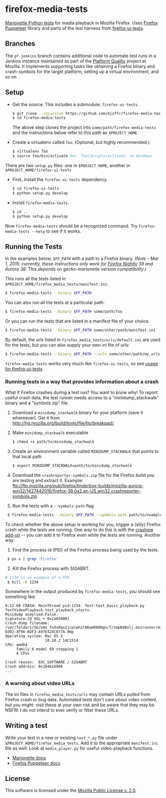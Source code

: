 firefox-media-tests
===================

[Marionette Python tests][marionette-python-tests] for media playback in Mozilla Firefox. Uses [Firefox Puppeteer][ff-puppeteer-docs] library and parts of the test harness from [firefox-ui-tests][firefox_ui_tests].

Branches
--------
The `pf-jenkins` branch contains additional code to automate test runs in a Jenkins instance maintained as part of the [Platform Quality](https://wiki.mozilla.org/Auto-tools/Projects/Platform_Quality) project at Mozilla. It implements supporting tasks like obtaining a Firefox binary and crash-symbols for the target platform, setting up a virtual environment, and so on.

Setup
-----

* Get the source. This includes a submodule: `firefox-ui-tests`.

   ```sh
   $ git clone --recursive https://github.com/mjzffr/firefox-media-tests.git
   $ cd firefox-media-tests
   ```

   The above step clones the project into `some/path/firefox-media-tests` and the instructions below refer to this path as `$PROJECT_HOME`.

* Create a virtualenv called `foo`. (Optional, but highly recommended.)

   ```sh
   $ virtualenv foo
   $ source foo/bin/activate #or `foo\Scripts\activate` on Windows
   ```

There are two `setup.py` files: one in `$PROJECT_HOME`, another 
in `$PROJECT_HOME/firefox-ui-tests`

* First, install the `firefox-ui-tests` dependency. 

   ```sh
   $ cd firefox-ui-tests
   $ python setup.py develop
   ```

* Install `firefox-media-tests`. 

   ```sh
   $ cd ..
   $ python setup.py develop
   ```

Now `firefox-media-tests` should be a recognized command. Try `firefox-media-tests --help` to see if it works.


Running the Tests
-----------------
In the examples below, `$FF_PATH` with a path to a Firefox binary. _(Note - Mar 1, 2015: currently, these instructions only work for [Firefox Nightly][ff-nightly] 39 and Aurora 38. This depends on gecko-marionette version compatibility.)_

This runs all the tests listed in `$PROJECT_HOME/firefox_media_tests/manifest.ini`:

   ```sh
   $ firefox-media-tests --binary $FF_PATH
   ```

You can also run all the tests at a particular path:

   ```sh
   $ firefox-media-tests --binary $FF_PATH some/path/foo
   ```

Or you can run the tests that are listed in a manifest file of your choice.

   ```sh
   $ firefox-media-tests --binary $FF_PATH some/other/path/manifest.ini
   ```

By default, the urls listed in `firefox_media_tests/urls/default.ini` are used for the tests, but you can also supply your own ini file of urls:
   
   ```sh
   $ firefox-media-tests --binary $FF_PATH --urls some/other/path/my_urls.ini
   ```

`firefox-media-tests` works very much like `firefox-ui-tests`, so see [usage for firefox-ui-tests](https://github.com/mjzffr/firefox-ui-tests#usage)

### Running tests in a way that provides information about a crash

What if Firefox crashes during a test run? You want to know why! To report useful crash data, the test runner needs access to a "minidump_stackwalk" binary and a "symbols.zip" file.

1. Download a `minidump_stackwalk` binary for your platform (save it whereever). Get it from http://hg.mozilla.org/build/tools/file/tip/breakpad/.
2. Make `minidump_stackwalk` executable

   ```sh
   $ chmod +x path/to/minidump_stackwalk
   ```

3. Create an environment variable called `MINIDUMP_STACKWALK` that points to that local path

   ```sh
   $ export MINIDUMP_STACKWALK=path/to/minidump_stackwalk
   ```

4. Download the `crashreporter-symbols.zip` file for the Firefox build you are testing and extract it. Example: ftp://ftp.mozilla.org/pub/firefox/tinderbox-builds/mozilla-aurora-win32/1427442016/firefox-38.0a2.en-US.win32.crashreporter-symbols.zip

5. Run the tests with a `--symbols-path` flag

  ```sh
   $ firefox-media-tests --binary $FF_PATH --symbols-path path/to/example/firefox-38.0a2.en-US.win32.crashreporter-symbols
  ```

To check whether the above setup is working for you, trigger a (silly) Firefox crash while the tests are running. One way to do this is with the [crashme add-on](https://github.com/luser/crashme) -- you can add it to Firefox even while the tests are running. Another way:

1. Find the process id (PID) of the Firefox process being used by the tests.

  ```sh
   $ ps x | grep 'Firefox' 
  ```

2. Kill the Firefox process with SIGABRT.
  ```sh
  # 1234 is an example of a PID 
   $ kill -6 1234  
  ```

Somewhere in the output produced by `firefox-media-tests`, you should see something like:

```
0:12.68 CRASH: MainThread pid:1234. Test:test_basic_playback.py TestVideoPlayback.test_playback_starts. 
Minidump anaylsed:False. 
Signature:[@ XUL + 0x2a65900]
Crash dump filename: 
/var/folders/5k/xmn_fndx0qs2jcpcwhzl86wm0000gn/T/tmpB4Bolj.mozrunner/minidumps/DA3BB025-8302-4F96-8DF3-A97E424C877A.dmp
Operating system: Mac OS X
                  10.10.2 14C1514
CPU: amd64
     family 6 model 69 stepping 1
     4 CPUs

Crash reason:  EXC_SOFTWARE / SIGABRT
Crash address: 0x104616900
...
```

### A warning about video URLs
The ini files in `firefox_media_tests/urls` may contain URLs pulled from Firefox crash or bug data. Automated tests don't care about video content, but you might: visit these at your own risk and be aware that they may be NSFW. I do not intend to ever verify or filter these URLs.

Writing a test
--------------
Write your test in a new or existing `test_*.py` file under `$PROJECT_HOME/firefox_media_tests`. Add it to the appropriate `manifest.ini` file as well. Look at `media_player.py` for useful video-playback functions.

* [Marionette docs][marionette-docs]
* [Firefox Puppeteer docs][ff-puppeteer-docs]


License
-------
This software is licensed under the [Mozilla Public License v. 2.0](http://mozilla.org/MPL/2.0/).

[marionette-python-tests]: https://developer.mozilla.org/en-US/docs/Mozilla/QA/Marionette/Marionette_Python_Tests
[firefox_ui_tests]: https://github.com/mozilla/firefox-ui-tests
[ff-puppeteer-docs]: http://firefox-puppeteer.readthedocs.org/en/latest/
[marionette-docs]: http://marionette-client.readthedocs.org/en/latest/reference.html 
[ff-nightly]:https://nightly.mozilla.org/

